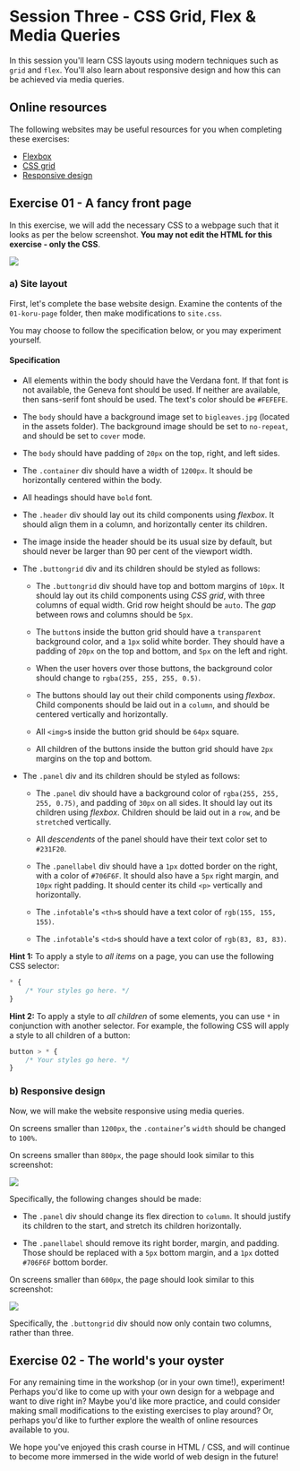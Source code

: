 # Session Three - CSS Grid, Flex & Media Queries
In this session you'll learn CSS layouts using modern techniques such as `grid` and `flex`. You'll also learn about responsive design and how this can be achieved via media queries.


## Online resources
The following websites may be useful resources for you when completing these exercises:
- [Flexbox](https://developer.mozilla.org/en-US/docs/Learn/CSS/CSS_layout/Flexbox)
- [CSS grid](https://developer.mozilla.org/en-US/docs/Web/CSS/CSS_Grid_Layout)
- [Responsive design](https://developer.mozilla.org/en-US/docs/Learn/CSS/CSS_layout/Responsive_Design)

## Exercise 01 - A fancy front page

In this exercise, we will add the necessary CSS to a webpage such that it looks as per the below screenshot. **You may not edit the HTML for this exercise - only the CSS**.

![](./spec/koru-normal.png)

### a) Site layout

First, let's complete the base website design. Examine the contents of the `01-koru-page` folder, then make modifications to `site.css`.

You may choose to follow the specification below, or you may experiment yourself.

#### Specification

- All elements within the body should have the Verdana font. If that font is not available, the Geneva font should be used. If neither are available, then sans-serif font should be used. The text's color should be `#FEFEFE`.

- The `body` should have a background image set to `bigleaves.jpg` (located in the assets folder). The background image should be set to `no-repeat`, and should be set to `cover` mode.

- The `body` should have padding of `20px` on the top, right, and left sides.

- The `.container` div should have a width of `1200px`. It should be horizontally centered within the body.

- All headings should have `bold` font.

- The `.header` div should lay out its child components using *flexbox*. It should align them in a column, and horizontally center its children.

- The image inside the header should be its usual size by default, but should never be larger than 90 per cent of the viewport width.

- The `.buttongrid` div and its children should be styled as follows:

   - The `.buttongrid` div should have top and bottom margins of `10px`. It should lay out its child components using *CSS grid*, with three columns of equal width. Grid row height should be `auto`. The *gap* between rows and columns should be `5px`.

   - The `button`s inside the button grid should have a `transparent` background color, and a `1px` solid white border. They should have a padding of `20px` on the top and bottom, and `5px` on the left and right.

   - When the user hovers over those buttons, the background color should change to `rgba(255, 255, 255, 0.5)`.

   - The buttons should lay out their child components using *flexbox*. Child components should be laid out in a `column`, and should be centered vertically and horizontally.

   - All `<img>`s inside the button grid should be `64px` square.

   - All children of the buttons inside the button grid should have `2px` margins on the top and bottom.

- The `.panel` div and its children should be styled as follows:

   - The `.panel` div should have a background color of `rgba(255, 255, 255, 0.75)`, and padding of `30px` on all sides. It should lay out its children using *flexbox*. Children should be laid out in a `row`, and be `stretch`ed vertically.

   - All *descendents* of the panel should have their text color set to `#231F20`.

   - The `.panellabel` div should have a `1px` dotted border on the right, with a color of `#706F6F`. It should also have a `5px` right margin, and `10px` right padding. It should center its child `<p>` vertically and horizontally.

   - The `.infotable`'s `<th>`s should have a text color of `rgb(155, 155, 155)`.

   - The `.infotable`'s `<td>`s should have a text color of `rgb(83, 83, 83)`.

**Hint 1:** To apply a style to *all items* on a page, you can use the following CSS selector:
```css
* {
    /* Your styles go here. */
}
```

**Hint 2:** To apply a style to *all children* of some elements, you can use `*` in conjunction with another selector. For example, the following CSS will apply a style to all children of a button:
```css
button > * {
    /* Your styles go here. */
}
```

### b) Responsive design

Now, we will make the website responsive using media queries.

On screens smaller than `1200px`, the `.container`'s `width` should be changed to `100%`.

On screens smaller than `800px`, the page should look similar to this screenshot:

![](./spec/koru-responsive1.png)

Specifically, the following changes should be made:

- The `.panel` div should change its flex direction to `column`. It should justify its children to the start, and stretch its children horizontally.

- The `.panellabel` should remove its right border, margin, and padding. Those should be replaced with a `5px` bottom margin, and a `1px` dotted `#706F6F` bottom border.

On screens smaller than `600px`, the page should look similar to this screenshot:

![](./spec/koru-responsive2.png)

Specifically, the `.buttongrid` div should now only contain two columns, rather than three.


## Exercise 02 - The world's your oyster

For any remaining time in the workshop (or in your own time!), experiment! Perhaps you'd like to come up with your own design for a webpage and want to dive right in? Maybe you'd like more practice, and could consider making small modifications to the existing exercises to play around? Or, perhaps you'd like to further explore the wealth of online resources available to you.

We hope you've enjoyed this crash course in HTML / CSS, and will continue to become more immersed in the wide world of web design in the future!